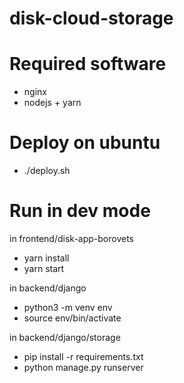 # disk-cloud-storage

# Required software
 - nginx
 - nodejs + yarn

# Deploy on ubuntu
 - ./deploy.sh

# Run in dev mode
in frontend/disk-app-borovets
 - yarn install
 - yarn start

in backend/django
 - python3 -m venv env
 - source env/bin/activate

in backend/django/storage
 - pip install -r requirements.txt
 - python manage.py runserver
